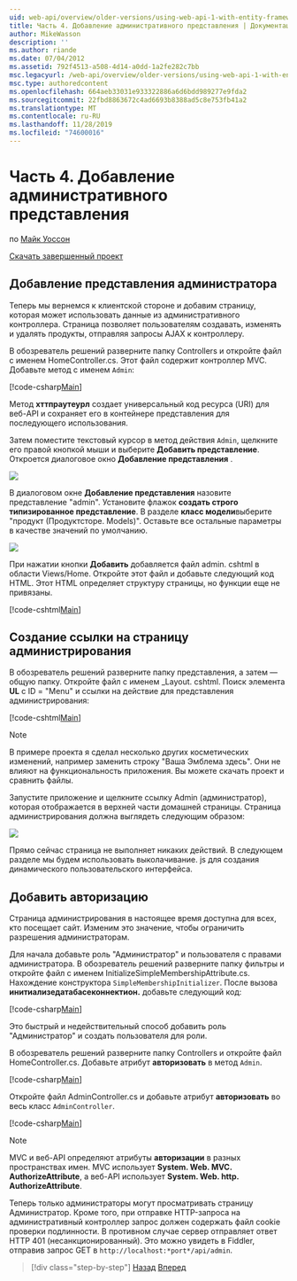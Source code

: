```yaml
---
uid: web-api/overview/older-versions/using-web-api-1-with-entity-framework-5/using-web-api-with-entity-framework-part-4
title: Часть 4. Добавление административного представления | Документация Майкрософт
author: MikeWasson
description: ''
ms.author: riande
ms.date: 07/04/2012
ms.assetid: 792f4513-a508-4d14-a0dd-1a2fe282c7bb
msc.legacyurl: /web-api/overview/older-versions/using-web-api-1-with-entity-framework-5/using-web-api-with-entity-framework-part-4
msc.type: authoredcontent
ms.openlocfilehash: 664aeb33031e933322886a6d6bdd989277e9fda2
ms.sourcegitcommit: 22fbd8863672c4ad6693b8388ad5c8e753fb41a2
ms.translationtype: MT
ms.contentlocale: ru-RU
ms.lasthandoff: 11/28/2019
ms.locfileid: "74600016"
---
```

# <a name="part-4-adding-an-admin-view"></a>Часть 4. Добавление административного представления

по [Майк Уоссон](https://github.com/MikeWasson)

[Скачать завершенный проект](https://code.msdn.microsoft.com/ASP-NET-Web-API-with-afa30545)

## <a name="add-an-admin-view"></a>Добавление представления администратора

Теперь мы вернемся к клиентской стороне и добавим страницу, которая может использовать данные из административного контроллера. Страница позволяет пользователям создавать, изменять и удалять продукты, отправляя запросы AJAX к контроллеру.

В обозреватель решений разверните папку Controllers и откройте файл с именем HomeController.cs. Этот файл содержит контроллер MVC. Добавьте метод с именем `Admin`:

[!code-csharp[Main](using-web-api-with-entity-framework-part-4/samples/sample1.cs)]

Метод **хттпраутеурл** создает универсальный код ресурса (URI) для веб-API и сохраняет его в контейнере представления для последующего использования.

Затем поместите текстовый курсор в метод действия `Admin`, щелкните его правой кнопкой мыши и выберите **Добавить представление**. Откроется диалоговое окно **Добавление представления** .

![](using-web-api-with-entity-framework-part-4/_static/image1.png)

В диалоговом окне **Добавление представления** назовите представление "admin". Установите флажок **создать строго типизированное представление**. В разделе **класс модели**выберите "продукт (Продуктсторе. Models)". Оставьте все остальные параметры в качестве значений по умолчанию.

![](using-web-api-with-entity-framework-part-4/_static/image2.png)

При нажатии кнопки **Добавить** добавляется файл admin. cshtml в области Views/Home. Откройте этот файл и добавьте следующий код HTML. Этот HTML определяет структуру страницы, но функции еще не привязаны.

[!code-cshtml[Main](using-web-api-with-entity-framework-part-4/samples/sample2.cshtml)]

## <a name="create-a-link-to-the-admin-page"></a>Создание ссылки на страницу администрирования

В обозреватель решений разверните папку представления, а затем — общую папку. Откройте файл с именем \_Layout. cshtml. Поиск элемента **UL** с ID = "Menu" и ссылки на действие для представления администрирования:

[!code-cshtml[Main](using-web-api-with-entity-framework-part-4/samples/sample3.cshtml)]

> [!NOTE]
> В примере проекта я сделал несколько других косметических изменений, например заменить строку "Ваша Эмблема здесь". Они не влияют на функциональность приложения. Вы можете скачать проект и сравнить файлы.

Запустите приложение и щелкните ссылку Admin (администратор), которая отображается в верхней части домашней страницы. Страница администрирования должна выглядеть следующим образом:

![](using-web-api-with-entity-framework-part-4/_static/image3.png)

Прямо сейчас страница не выполняет никаких действий. В следующем разделе мы будем использовать выколачивание. js для создания динамического пользовательского интерфейса.

## <a name="add-authorization"></a>Добавить авторизацию

Страница администрирования в настоящее время доступна для всех, кто посещает сайт. Изменим это значение, чтобы ограничить разрешения администраторам.

Для начала добавьте роль "Администратор" и пользователя с правами администратора. В обозреватель решений разверните папку фильтры и откройте файл с именем InitializeSimpleMembershipAttribute.cs. Нахождение конструктора `SimpleMembershipInitializer`. После вызова **инитиализедатабасеконнектион.** добавьте следующий код:

[!code-csharp[Main](using-web-api-with-entity-framework-part-4/samples/sample4.cs)]

Это быстрый и недействительный способ добавить роль "Администратор" и создать пользователя для роли.

В обозреватель решений разверните папку Controllers и откройте файл HomeController.cs. Добавьте атрибут **авторизовать** в метод `Admin`.

[!code-csharp[Main](using-web-api-with-entity-framework-part-4/samples/sample5.cs)]

Откройте файл AdminController.cs и добавьте атрибут **авторизовать** во весь класс `AdminController`.

[!code-csharp[Main](using-web-api-with-entity-framework-part-4/samples/sample6.cs)]

> [!NOTE]
> MVC и веб-API определяют атрибуты **авторизации** в разных пространствах имен. MVC использует **System. Web. MVC. AuthorizeAttribute**, а веб-API использует **System. Web. http. AuthorizeAttribute**.

Теперь только администраторы могут просматривать страницу Администратор. Кроме того, при отправке HTTP-запроса на административный контроллер запрос должен содержать файл cookie проверки подлинности. В противном случае сервер отправляет ответ HTTP 401 (несанкционированный). Это можно увидеть в Fiddler, отправив запрос GET в `http://localhost:*port*/api/admin`.

> [!div class="step-by-step"]
> [Назад](using-web-api-with-entity-framework-part-3.md)
> [Вперед](using-web-api-with-entity-framework-part-5.md)
